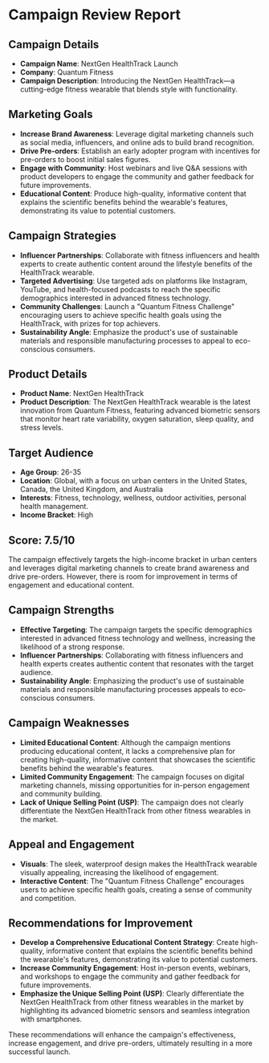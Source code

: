 **Campaign Review Report**
==========================

**Campaign Details**
-------------------

*   **Campaign Name**: NextGen HealthTrack Launch
*   **Company**: Quantum Fitness
*   **Campaign Description**: Introducing the NextGen HealthTrack—a cutting-edge fitness wearable that blends style with functionality.

**Marketing Goals**
-----------------

*   **Increase Brand Awareness**: Leverage digital marketing channels such as social media, influencers, and online ads to build brand recognition.
*   **Drive Pre-orders**: Establish an early adopter program with incentives for pre-orders to boost initial sales figures.
*   **Engage with Community**: Host webinars and live Q&A sessions with product developers to engage the community and gather feedback for future improvements.
*   **Educational Content**: Produce high-quality, informative content that explains the scientific benefits behind the wearable's features, demonstrating its value to potential customers.

**Campaign Strategies**
----------------------

*   **Influencer Partnerships**: Collaborate with fitness influencers and health experts to create authentic content around the lifestyle benefits of the HealthTrack wearable.
*   **Targeted Advertising**: Use targeted ads on platforms like Instagram, YouTube, and health-focused podcasts to reach the specific demographics interested in advanced fitness technology.
*   **Community Challenges**: Launch a "Quantum Fitness Challenge" encouraging users to achieve specific health goals using the HealthTrack, with prizes for top achievers.
*   **Sustainability Angle**: Emphasize the product's use of sustainable materials and responsible manufacturing processes to appeal to eco-conscious consumers.

**Product Details**
-----------------

*   **Product Name**: NextGen HealthTrack
*   **Product Description**: The NextGen HealthTrack wearable is the latest innovation from Quantum Fitness, featuring advanced biometric sensors that monitor heart rate variability, oxygen saturation, sleep quality, and stress levels.

**Target Audience**
------------------

*   **Age Group**: 26-35
*   **Location**: Global, with a focus on urban centers in the United States, Canada, the United Kingdom, and Australia
*   **Interests**: Fitness, technology, wellness, outdoor activities, personal health management.
*   **Income Bracket**: High

**Score**: 7.5/10
-----------

The campaign effectively targets the high-income bracket in urban centers and leverages digital marketing channels to create brand awareness and drive pre-orders. However, there is room for improvement in terms of engagement and educational content.

**Campaign Strengths**
---------------------

*   **Effective Targeting**: The campaign targets the specific demographics interested in advanced fitness technology and wellness, increasing the likelihood of a strong response.
*   **Influencer Partnerships**: Collaborating with fitness influencers and health experts creates authentic content that resonates with the target audience.
*   **Sustainability Angle**: Emphasizing the product's use of sustainable materials and responsible manufacturing processes appeals to eco-conscious consumers.

**Campaign Weaknesses**
----------------------

*   **Limited Educational Content**: Although the campaign mentions producing educational content, it lacks a comprehensive plan for creating high-quality, informative content that showcases the scientific benefits behind the wearable's features.
*   **Limited Community Engagement**: The campaign focuses on digital marketing channels, missing opportunities for in-person engagement and community building.
*   **Lack of Unique Selling Point (USP)**: The campaign does not clearly differentiate the NextGen HealthTrack from other fitness wearables in the market.

**Appeal and Engagement**
-------------------------

*   **Visuals**: The sleek, waterproof design makes the HealthTrack wearable visually appealing, increasing the likelihood of engagement.
*   **Interactive Content**: The "Quantum Fitness Challenge" encourages users to achieve specific health goals, creating a sense of community and competition.

**Recommendations for Improvement**
----------------------------------

*   **Develop a Comprehensive Educational Content Strategy**: Create high-quality, informative content that explains the scientific benefits behind the wearable's features, demonstrating its value to potential customers.
*   **Increase Community Engagement**: Host in-person events, webinars, and workshops to engage the community and gather feedback for future improvements.
*   **Emphasize the Unique Selling Point (USP)**: Clearly differentiate the NextGen HealthTrack from other fitness wearables in the market by highlighting its advanced biometric sensors and seamless integration with smartphones.

These recommendations will enhance the campaign's effectiveness, increase engagement, and drive pre-orders, ultimately resulting in a more successful launch.
